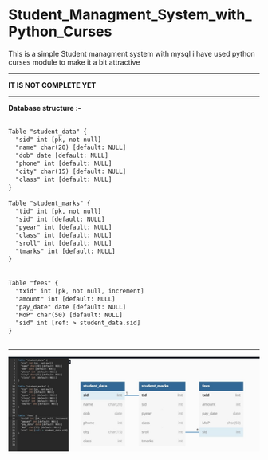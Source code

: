# **Student_Managment_System_with_Python_Curses**
 
This is a simple Student managment system with mysql i have used python curses module to make it a bit attractive
** **
**IT IS NOT COMPLETE YET**
 ** **
**Database structure :-**
  
```

Table "student_data" {
  "sid" int [pk, not null]
  "name" char(20) [default: NULL]
  "dob" date [default: NULL]
  "phone" int [default: NULL]
  "city" char(15) [default: NULL]
  "class" int [default: NULL]
}

Table "student_marks" {
  "tid" int [pk, not null]
  "sid" int [default: NULL]
  "pyear" int [default: NULL]
  "class" int [default: NULL]
  "sroll" int [default: NULL]
  "tmarks" int [default: NULL]
}


Table "fees" {
  "txid" int [pk, not null, increment]
  "amount" int [default: NULL]
  "pay_date" date [default: NULL]
  "MoP" char(50) [default: NULL]
  "sid" int [ref: > student_data.sid]
}


```
** **
<img src=https://github.com/debanjan0/Student_Managment_System_with_Python_Curses/blob/main/image.jpeg>
